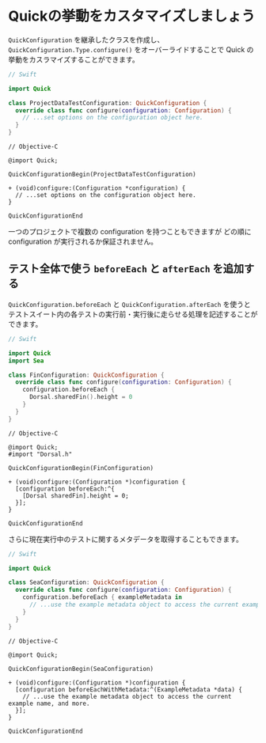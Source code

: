 # Quickの挙動をカスタマイズしましょう

`QuickConfiguration` を継承したクラスを作成し、`QuickConfiguration.Type.configure()` をオーバーライドすることで Quick の挙動をカスラマイズすることができます。

```swift
// Swift

import Quick

class ProjectDataTestConfiguration: QuickConfiguration {
  override class func configure(configuration: Configuration) {
    // ...set options on the configuration object here.
  }
}
```

```objc
// Objective-C

@import Quick;

QuickConfigurationBegin(ProjectDataTestConfiguration)

+ (void)configure:(Configuration *configuration) {
  // ...set options on the configuration object here.
}

QuickConfigurationEnd
```

一つのプロジェクトで複数の configuration を持つこともできますが
どの順に configuration が実行されるか保証されません。

## テスト全体で使う `beforeEach` と `afterEach` を追加する

`QuickConfiguration.beforeEach` と `QuickConfiguration.afterEach` を使うと
テストスイート内の各テストの実行前・実行後に走らせる処理を記述することができます。

```swift
// Swift

import Quick
import Sea

class FinConfiguration: QuickConfiguration {
  override class func configure(configuration: Configuration) {
    configuration.beforeEach {
      Dorsal.sharedFin().height = 0
    }
  }
}
```

```objc
// Objective-C

@import Quick;
#import "Dorsal.h"

QuickConfigurationBegin(FinConfiguration)

+ (void)configure:(Configuration *)configuration {
  [configuration beforeEach:^{
    [Dorsal sharedFin].height = 0;
  }];
}

QuickConfigurationEnd
```

さらに現在実行中のテストに関するメタデータを取得することもできます。

```swift
// Swift

import Quick

class SeaConfiguration: QuickConfiguration {
  override class func configure(configuration: Configuration) {
    configuration.beforeEach { exampleMetadata in
      // ...use the example metadata object to access the current example name, and more.
    }
  }
}
```

```objc
// Objective-C

@import Quick;

QuickConfigurationBegin(SeaConfiguration)

+ (void)configure:(Configuration *)configuration {
  [configuration beforeEachWithMetadata:^(ExampleMetadata *data) {
    // ...use the example metadata object to access the current example name, and more.
  }];
}

QuickConfigurationEnd
```
